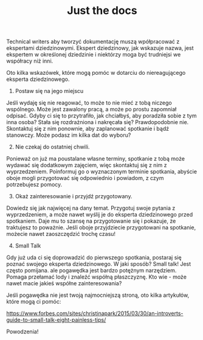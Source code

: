 ﻿---
title: Just the docs 
layout: default
nav_order: 2
has_children: true
---

Technical writers aby tworzyć dokumentację muszą wpółpracować z ekspertami dziedzinowymi. Ekspert dziedzinowy, jak wskazuje nazwa, jest ekspertem w określonej dziedzinie i niektórzy moga być trudniejsi we współracy niż inni.




Oto kilka wskazówek, które mogą pomóc w dotarciu do niereagującego eksperta dziedzinowego.

1. Postaw się na jego miejscu

Jeśli wydaję się nie reagować, to może to nie mieć z tobą niczego wspólnego. Może jest zawalony pracą, a może po prostu zapomniał odpisać. 
Gdyby ci się to przytrafiło, jak chciałbyś, aby poradziła sobie z tym inna osoba? Stała się rozdrażniona i nakręcała się?  Prawdopodobnie nie. Skontaktuj się z nim ponownie, aby zaplanować spotkanie i bądź stanowczy. Może podasz im kilka dat do wyboru?

2. Nie czekaj do ostatniej chwili.

Ponieważ on już ma poustalane własne terminy, spotkanie z tobą może wydawać się dodatkowym zajęciem, więc skontaktuj się z nim z wyprzedzeniem. Poinformuj go o wyznaczonym terminie spotkania, abyście oboje mogli przygotować się odpowiednio i powiadom, z czym potrzebujesz pomocy.

3. Okaż zainteresowanie i przyjdź przygotowany.

Dowiedz się jak najwięcej na dany temat. Przygotuj swoje pytania z wyprzedzeniem, a może nawet wyślij je do eksperta dziedzinowego przed spotkaniem. Daje mu to szansę na przygotowanie się i pokazuje, że traktujesz to poważnie. Jeśli oboje przyjdziecie przygotowani na spotkanie, możecie nawet zaoszczędzić trochę czasu!

4. Small Talk 

Gdy już uda ci się doprowadzić do pierwszego spotkania, postaraj się poznać swojego eksperta dziedzinowego. W jaki sposób? Small talk! Jest często pomijana. ale pogawędka jest bardzo potężnym narzędziem. Pomaga przełamać lody i znaleźć współną płaszczyznę. Kto wie - może nawet macie jakieś współne zainteresowania? 

Jeśli pogawędka nie jest twoją najmocniejszą stroną, oto kilka artykułów, które mogą ci pomóc:

https://www.forbes.com/sites/christinapark/2015/03/30/an-introverts-guide-to-small-talk-eight-painless-tips/


Powodzenia!
